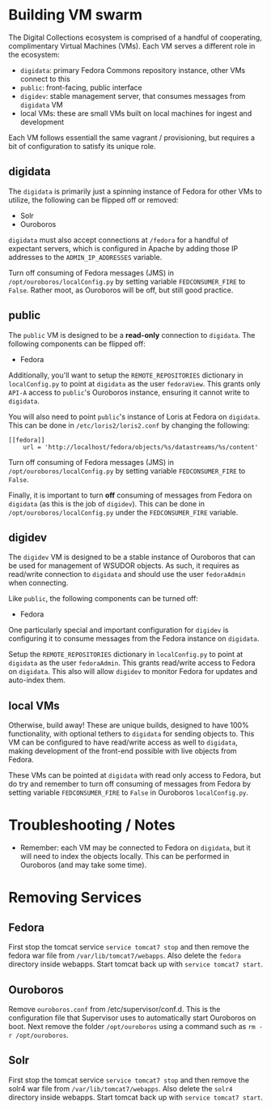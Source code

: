 # Building VM swarm

The Digital Collections ecosystem is comprised of a handful of cooperating, complimentary Virtual Machines (VMs).  Each VM serves a different role in the ecosystem:

  * `digidata`: primary Fedora Commons repository instance, other VMs connect to this
  * `public`: front-facing, public interface
  * `digidev`: stable management server, that consumes messages from `digidata` VM
  * local VMs: these are small VMs built on local machines for ingest and development
  
Each VM follows essentiall the same vagrant / provisioning, but requires a bit of configuration to satisfy its unique role.

## digidata

The `digidata` is primarily just a spinning instance of Fedora for other VMs to utilize, the following can be flipped off or removed:

  * Solr
  * Ouroboros

`digidata` must also accept connections at `/fedora` for a handful of expectant servers, which is configured in Apache by adding those IP addresses to the `ADMIN_IP_ADDRESSES` variable.

Turn off consuming of Fedora messages (JMS) in `/opt/ouroboros/localConfig.py` by setting variable `FEDCONSUMER_FIRE` to `False`.  Rather moot, as Ouroboros will be off, but still good practice.

## public

The `public` VM is designed to be a **read-only** connection to `digidata`.  The following components can be flipped off:

  * Fedora
  
Additionally, you'll want to setup the `REMOTE_REPOSITORIES` dictionary in `localConfig.py` to point at `digidata` as the user `fedoraView`.  This grants only `API-A` access to `public`'s Ouroboros instance, ensuring it cannot write to `digidata`.

You will also need to point `public`'s instance of Loris at Fedora on `digidata`.  This can be done in `/etc/loris2/loris2.conf` by changing the following:

    [[fedora]]
        url = 'http://localhost/fedora/objects/%s/datastreams/%s/content'

Turn off consuming of Fedora messages (JMS) in `/opt/ouroboros/localConfig.py` by setting variable `FEDCONSUMER_FIRE` to `False`.
        
Finally, it is important to turn **off** consuming of messages from Fedora on `digidata` (as this is the job of `digidev`).  This can be done in `/opt/ouroboros/localConfig.py` under the `FEDCONSUMER_FIRE` variable.

## digidev

The `digidev` VM is designed to be a stable instance of Ouroboros that can be used for management of WSUDOR objects.  As such, it requires as read/write connection to `digidata` and should use the user `fedoraAdmin` when connecting.  

Like `public`, the following components can be turned off:

  * Fedora
  
One particularly special and important configuration for `digidev` is configuring it to consume messages from the Fedora instance on `digidata`.

Setup the `REMOTE_REPOSITORIES` dictionary in `localConfig.py` to point at `digidata` as the user `fedoraAdmin`.  This grants read/write access to Fedora on `digidata`.  This also will allow `digidev` to monitor Fedora for updates and auto-index them.

## local VMs

Otherwise, build away!  These are unique builds, designed to have 100% functionality, with optional tethers to `digidata` for sending objects to.  This VM can be configured to have read/write access as well to `digidata`, making development of the front-end possible with live objects from Fedora.

These VMs can be pointed at `digidata` with read only access to Fedora, but do try and remember to turn off consuming of messages from Fedora by setting variable `FEDCONSUMER_FIRE` to `False` in Ouroboros `localConfig.py`.


# Troubleshooting / Notes

  * Remember: each VM may be connected to Fedora on `digidata`, but it will need to index the objects locally.  This can be performed in Ouroboros (and may take some time).  

# Removing Services

## Fedora
First stop the tomcat service `service tomcat7 stop` and then remove the fedora war file from `/var/lib/tomcat7/webapps`. Also delete the `fedora` directory inside webapps. Start tomcat back up with `service tomcat7 start`.


## Ouroboros
Remove `ouroboros.conf` from /etc/supervisor/conf.d. This is the configuration file that Supervisor uses to automatically start Ouroboros on boot. Next remove the folder `/opt/ouroboros` using a command such as `rm -r /opt/ouroboros`.


## Solr
First stop the tomcat service `service tomcat7 stop` and then remove the solr4 war file from `/var/lib/tomcat7/webapps`. Also delete the `solr4` directory inside webapps. Start tomcat back up with `service tomcat7 start`.
